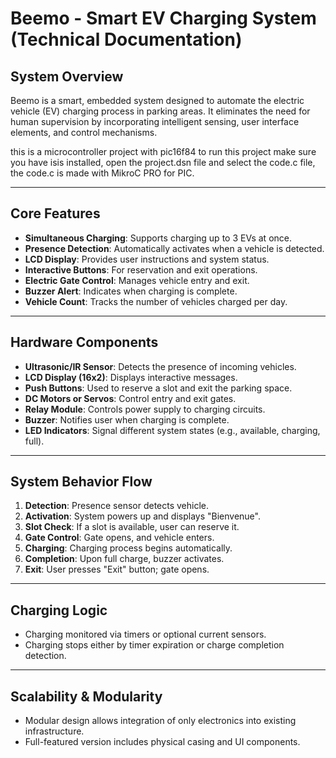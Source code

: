# Beemo - Smart EV Charging System (Technical Documentation)

## System Overview

Beemo is a smart, embedded system designed to automate the electric vehicle (EV) charging process in parking areas. It eliminates the need for human supervision by incorporating intelligent sensing, user interface elements, and control mechanisms.

this is a microcontroller project with pic16f84
to run this project make sure you have isis installed, open the project.dsn file and select the code.c file, the code.c is made with MikroC PRO for PIC.

---

## Core Features

* **Simultaneous Charging**: Supports charging up to 3 EVs at once.
* **Presence Detection**: Automatically activates when a vehicle is detected.
* **LCD Display**: Provides user instructions and system status.
* **Interactive Buttons**: For reservation and exit operations.
* **Electric Gate Control**: Manages vehicle entry and exit.
* **Buzzer Alert**: Indicates when charging is complete.
* **Vehicle Count**: Tracks the number of vehicles charged per day.

---

## Hardware Components

* **Ultrasonic/IR Sensor**: Detects the presence of incoming vehicles.
* **LCD Display (16x2)**: Displays interactive messages.
* **Push Buttons**: Used to reserve a slot and exit the parking space.
* **DC Motors or Servos**: Control entry and exit gates.
* **Relay Module**: Controls power supply to charging circuits.
* **Buzzer**: Notifies user when charging is complete.
* **LED Indicators**: Signal different system states (e.g., available, charging, full).

---

## System Behavior Flow

1. **Detection**: Presence sensor detects vehicle.
2. **Activation**: System powers up and displays "Bienvenue".
3. **Slot Check**: If a slot is available, user can reserve it.
4. **Gate Control**: Gate opens, and vehicle enters.
5. **Charging**: Charging process begins automatically.
6. **Completion**: Upon full charge, buzzer activates.
7. **Exit**: User presses "Exit" button; gate opens.

---

## Charging Logic


* Charging monitored via timers or optional current sensors.
* Charging stops either by timer expiration or charge completion detection.

---

## Scalability & Modularity

* Modular design allows integration of only electronics into existing infrastructure.
* Full-featured version includes physical casing and UI components.
